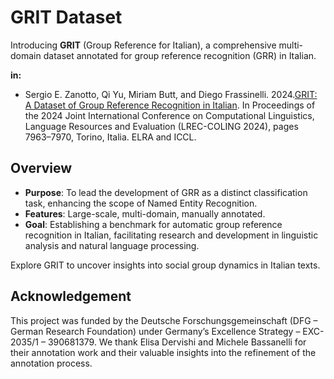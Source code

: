 # GRIT Dataset

Introducing **GRIT** (Group Reference for Italian), a comprehensive multi-domain dataset annotated for group reference recognition (GRR) in Italian. 

**in:** 
- Sergio E. Zanotto, Qi Yu, Miriam Butt, and Diego Frassinelli. 2024.[GRIT: A Dataset of Group Reference Recognition in Italian](https://aclanthology.org/2024.lrec-main.701). In Proceedings of the 2024 Joint International Conference on Computational Linguistics, Language Resources and Evaluation (LREC-COLING 2024), pages 7963–7970, Torino, Italia. ELRA and ICCL. 

## Overview

- **Purpose**: To lead the development of GRR as a distinct classification task, enhancing the scope of Named Entity Recognition.
- **Features**: Large-scale, multi-domain, manually annotated.
- **Goal**: Establishing a benchmark for automatic group reference recognition in Italian, facilitating research and development in linguistic analysis and natural language processing.

Explore GRIT to uncover insights into social group dynamics in Italian texts.

## Acknowledgement
This project was funded by the Deutsche Forschungsgemeinschaft (DFG – German Research Foundation) under Germany’s Excellence Strategy – EXC-2035/1 – 390681379. We thank Elisa Dervishi and Michele Bassanelli for their annotation work and their valuable insights into the refinement of the annotation process.
